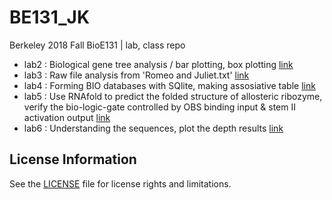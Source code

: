 # BE131_JK
Berkeley 2018 Fall  BioE131 | lab, class repo

* lab2 : Biological gene tree analysis / bar plotting, box plotting    [link](https://github.com/dgggit/BE131_JK/blob/master/lab2/lab2_data.ipynb)
* lab3 : Raw file analysis from 'Romeo and Juliet.txt' [link](https://github.com/dgggit/BE131_JK/blob/master/lab3/lab3_report.ipynb)
* lab4 : Forming BIO databases with SQlite, making assosiative table [link](https://github.com/dgggit/BE131_JK/blob/master/lab4/Submission_lab4/database_sql.ipynb)
* lab5 : Use RNAfold to predict the folded structure of allosteric ribozyme, verify the bio-logic-gate controlled by OBS binding input & stem II activation output [link](https://github.com/dgggit/BE131_JK/blob/master/lab5/lab5_submission.ipynb)
* lab6 : Understanding the sequences, plot the depth results [link](https://github.com/dgggit/BE131_JK/blob/master/lab6/lab_6.ipynb)

## License Information
See the [LICENSE](LICENSE) file for license rights and limitations.
